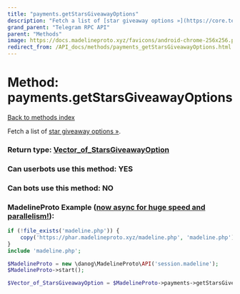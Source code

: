 ```yaml
---
title: "payments.getStarsGiveawayOptions"
description: "Fetch a list of [star giveaway options »](https://core.telegram.org/api/giveaways#star-giveaways)."
grand_parent: "Telegram RPC API"
parent: "Methods"
image: https://docs.madelineproto.xyz/favicons/android-chrome-256x256.png
redirect_from: /API_docs/methods/payments_getStarsGiveawayOptions.html
---
```

# Method: payments.getStarsGiveawayOptions
[Back to methods index](index.html)



Fetch a list of [star giveaway options »](https://core.telegram.org/api/giveaways#star-giveaways).



### Return type: [Vector\_of\_StarsGiveawayOption](/API_docs/types/StarsGiveawayOption.html)

### Can userbots use this method: **YES**

### Can bots use this method: **NO**


### MadelineProto Example ([now async for huge speed and parallelism!](https://docs.madelineproto.xyz/docs/ASYNC.html)):


```php
if (!file_exists('madeline.php')) {
    copy('https://phar.madelineproto.xyz/madeline.php', 'madeline.php');
}
include 'madeline.php';

$MadelineProto = new \danog\MadelineProto\API('session.madeline');
$MadelineProto->start();

$Vector_of_StarsGiveawayOption = $MadelineProto->payments->getStarsGiveawayOptions();
```

